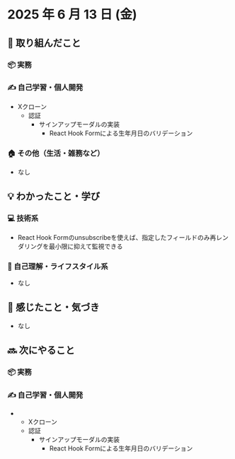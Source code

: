 # 2025 年 6 月 13 日 (金)

## 🔨 取り組んだこと
### 📦 実務
### ✍️ 自己学習・個人開発
- Xクローン
  - 認証
    - サインアップモーダルの実装
      - React Hook Formによる生年月日のバリデーション
### 🏠 その他（生活・雑務など）
- なし

## 💡 わかったこと・学び
### 💻 技術系
- React Hook Formのunsubscribeを使えば、指定したフィールドのみ再レンダリングを最小限に抑えて監視できる

### 🧘 自己理解・ライフスタイル系
- なし

## 💭 感じたこと・気づき
- なし

## 🔜 次にやること
### 📦 実務
### ✍️ 自己学習・個人開発
- - Xクローン
  - 認証
    - サインアップモーダルの実装
      - React Hook Formによる生年月日のバリデーション
